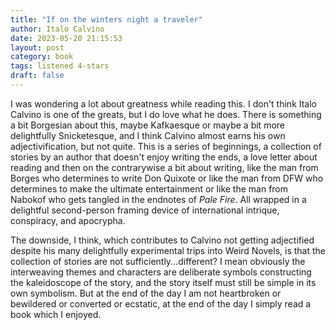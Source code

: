 ```yaml
---
title: "If on the winters night a traveler"
author: Italo Calvino
date: 2023-05-20 21:15:53
layout: post
category: book
tags: listened 4-stars
draft: false
---
```


I was wondering a lot about greatness while reading this. I don't think Italo Calvino is one of the greats, but I do love what he does. There is something a bit Borgesian about this, maybe Kafkaesque or maybe a bit more delightfully Snicketesque, and I think Calvino almost earns his own adjectivification, but not quite. This is a series of beginnings, a collection of stories by an author that doesn't enjoy writing the ends, a love letter about reading and then on the contrarywise a bit about writing, like the man from Borges who determines to write Don Quixote or like the man from DFW who determines to make the ultimate entertainment or like the man from Nabokof who gets tangled in the endnotes of _Pale Fire_. All wrapped in a delightful second-person framing device of international intrique, conspiracy, and apocrypha.

The downside, I think, which contributes to Calvino not getting adjectified despite his many delightfully experimental trips into Weird Novels, is that the collection of stories are not sufficiently...different? I mean obviously the interweaving themes and characters are deliberate symbols constructing the kaleidoscope of the story, and the story itself must still be simple in its own symbolism. But at the end of the day I am not heartbroken or bewildered or converted or ecstatic, at the end of the day I simply read a book which I enjoyed. 
